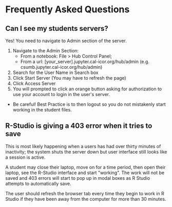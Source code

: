 # Frequently Asked Questions

## Can I see my students servers?
Yes! You need to navigate to Admin section of the server.
1. Navigate to the Admin Section:
    - From a notebook: File > Hub Control Panel;
    - From a url: [your_server].jupyter.cal-icor.org/hub/admin (e.g. csumb.jupyter.cal-icor.org/hub/admin)
2. Search for the User Name in Search box
3. Click Start Server (You may have to refresh the page)
4. Click Access Server
5. You will prompted to click an orange button asking for authorization to use your account to login in the user's server.

* Be careful! Best Practice is to then logout so you do not mistakenly start working in the student files.

## R-Studio is giving a 403 error when it tries to save
This is most likely happening when a users has had over thirty minutes of inactivity; the system shuts the server down but 
user interface still looks like a session is active. 

A student may close their laptop, move on for a time period, then open their laptop,
see the R-Studio interface and start "working". The work will not be saved and 403 errors will start to pop up in modal boxes as R Studio attempts to automatically save.

The user should refresh the browser tab every time they begin to work in R Studio if they have been away from the computer for more than 30 minutes.
